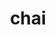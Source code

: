 ---
title: "chai"
layout: cache
categories: [package, v0.19]
meta: {"versions": ["2022.03.0"], "compilers": ["gcc@7.3.1"], "oss": ["amzn2"], "platforms": ["linux"], "targets": ["aarch64"], "stacks": ["radiuss-aws-aarch64"], "num_specs": 1, "num_specs_by_stack": {"radiuss-aws-aarch64": 1}}
spec_details: [{"hash": "3bdmhec7hqjuyzek4vktizy5nxwfkcon", "compiler": "gcc@7.3.1", "versions": ["2022.03.0"], "os": "amzn2", "platform": "linux", "target": "aarch64", "variants": ["~benchmarks", "build_system=cmake", "build_type=RelWithDebInfo", "~cuda", "~enable_pick", "+examples", "~ipo", "~openmp", "~raja", "~rocm", "+shared", "~tests"], "stacks": ["radiuss-aws-aarch64"], "size": "-", "tarball": "https://binaries.spack.io/releases/v0.19/build_cache/linux-amzn2-aarch64/gcc-7.3.1/chai-2022.03.0/linux-amzn2-aarch64-gcc-7.3.1-chai-2022.03.0-3bdmhec7hqjuyzek4vktizy5nxwfkcon.spack"}]
---